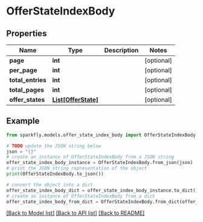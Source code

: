 # OfferStateIndexBody


## Properties

Name | Type | Description | Notes
------------ | ------------- | ------------- | -------------
**page** | **int** |  | [optional] 
**per_page** | **int** |  | [optional] 
**total_entries** | **int** |  | [optional] 
**total_pages** | **int** |  | [optional] 
**offer_states** | [**List[OfferState]**](OfferState.md) |  | [optional] 

## Example

```python
from sparkfly.models.offer_state_index_body import OfferStateIndexBody

# TODO update the JSON string below
json = "{}"
# create an instance of OfferStateIndexBody from a JSON string
offer_state_index_body_instance = OfferStateIndexBody.from_json(json)
# print the JSON string representation of the object
print(OfferStateIndexBody.to_json())

# convert the object into a dict
offer_state_index_body_dict = offer_state_index_body_instance.to_dict()
# create an instance of OfferStateIndexBody from a dict
offer_state_index_body_from_dict = OfferStateIndexBody.from_dict(offer_state_index_body_dict)
```
[[Back to Model list]](../README.md#documentation-for-models) [[Back to API list]](../README.md#documentation-for-api-endpoints) [[Back to README]](../README.md)


